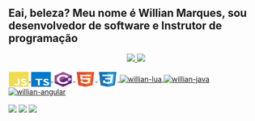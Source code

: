 ## Eai, beleza? Meu nome é Willian Marques, sou desenvolvedor de software e Instrutor de programação

<div align="center">
  <a href="https://github.com/willianmarquess">
  <img height="180em" src="https://github-readme-stats.vercel.app/api?username=willianmarquess&show_icons=true&theme=merko&include_all_commits=true&count_private=true"/>
  <img height="180em" src="https://github-readme-stats.vercel.app/api/top-langs/?username=willianmarquess&layout=compact&langs_count=7&theme=merko"/>
 </div>
  
  </div>
<div style="display: inline_block"><br>
  <img align="center" alt="willian-js" height="30" width="40" src="https://raw.githubusercontent.com/devicons/devicon/master/icons/javascript/javascript-plain.svg">
  <img align="center" alt="willian-ts" height="30" width="40" src="https://raw.githubusercontent.com/devicons/devicon/master/icons/typescript/typescript-plain.svg">
  <img align="center" alt="willian-c#" height="30" width="40" src="https://raw.githubusercontent.com/devicons/devicon/master/icons/csharp/csharp-original.svg">
  <img align="center" alt="willian-HTML" height="30" width="40" src="https://raw.githubusercontent.com/devicons/devicon/master/icons/html5/html5-original.svg">
  <img align="center" alt="willian-CSS" height="30" width="40" src="https://raw.githubusercontent.com/devicons/devicon/master/icons/css3/css3-original.svg">
  <img align="center" alt="willian-lua" height="35" width="45" src="https://cdn.jsdelivr.net/gh/devicons/devicon/icons/lua/lua-plain-wordmark.svg" />
  <img align="center" alt="willian-java" height="35" width="45" src="https://cdn.jsdelivr.net/gh/devicons/devicon/icons/java/java-original-wordmark.svg" />
  <img align="center" alt="willian-angular" height="35" width="45" src="https://cdn.jsdelivr.net/gh/devicons/devicon/icons/angularjs/angularjs-plain.svg" />
</div>

<br>

<div> 
  <a href="https://www.instagram.com/_willianmarquess_/" target="_blank"><img src="https://img.shields.io/badge/-Instagram-%23E4405F?style=for-the-badge&logo=instagram&logoColor=white" target="_blank"></a>
  <a href = "mailto:willian.goncalves4@gmail.com"><img src="https://img.shields.io/badge/-Gmail-%23333?style=for-the-badge&logo=gmail&logoColor=white" target="_blank"></a>
  <a href="https://www.linkedin.com/in/willian-marques-67b07110b/" target="_blank"><img src="https://img.shields.io/badge/-LinkedIn-%230077B5?style=for-the-badge&logo=linkedin&logoColor=white" target="_blank"></a> 
</div>

